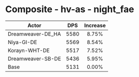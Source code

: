 # Composite - hv-as - night_fae
| Actor | DPS | Increase |
|---|:---:|:---:|
|Dreamweaver-DE_HA|5580|8.75%|
|Niya-GI-DE|5569|8.54%|
|Korayn-WHT-DE|5517|7.52%|
|Dreamweaver-SB-DE|5436|5.95%|
|Base|5131|0.00%|
